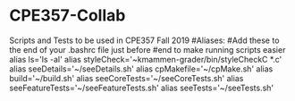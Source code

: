# CPE357-Collab
Scripts and Tests to be used in CPE357 Fall 2019
#Aliases:
#Add these to the end of your .bashrc file just before #end to make running scripts easier
   alias ls='ls -al'
   alias styleCheck='~kmammen-grader/bin/styleCheckC *.c'
   alias seeDetails='~/seeDetails.sh'
   alias cpMakefile='~/cpMake.sh'
   alias build='~/build.sh'
   alias seeCoreTests='~/seeCoreTests.sh'
   alias seeFeatureTests='~/seeFeatureTests.sh'
   alias seeTests='~/seeTests.sh'
